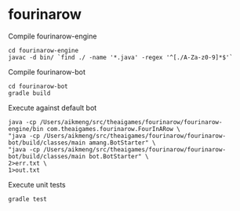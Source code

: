 fourinarow
============

Compile fourinarow-engine

    cd fourinarow-engine
    javac -d bin/ `find ./ -name '*.java' -regex '^[./A-Za-z0-9]*$'`

Compile fourinarow-bot

    cd fourinarow-bot
    gradle build

Execute against default bot

    java -cp /Users/aikmeng/src/theaigames/fourinarow/fourinarow-engine/bin com.theaigames.fourinarow.FourInARow \
    "java -cp /Users/aikmeng/src/theaigames/fourinarow/fourinarow-bot/build/classes/main amang.BotStarter" \
    "java -cp /Users/aikmeng/src/theaigames/fourinarow/fourinarow-bot/build/classes/main bot.BotStarter" \
    2>err.txt \
    1>out.txt

Execute unit tests

    gradle test